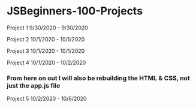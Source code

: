 # JSBeginners-100-Projects

Project 1 9/30/2020 - 9/30/2020

Project 2 10/1/2020 - 10/1/2020

Project 3 10/1/2020 - 10/1/2020

Project 4 10/1/2020 - 10/2/2020

### From here on out I will also be rebuilding the HTML & CSS, not just the app.js file

Project 5 10/2/2020 - 10/6/2020
